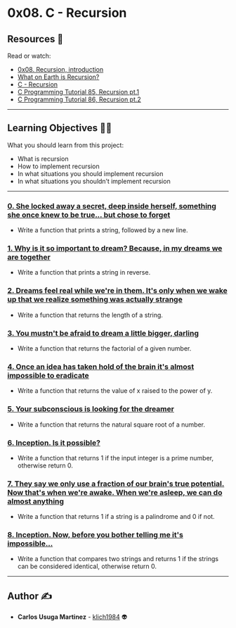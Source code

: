 # 0x08. C - Recursion

## Resources :eyes:
Read or watch:
* [0x08. Recursion, introduction](https://intranet.hbtn.io/rltoken/g3Ad0OyVWFDcLFUsTHREmw)
* [What on Earth is Recursion?](https://intranet.hbtn.io/rltoken/2EGCEPVnMI-2DHexDv_eog)
* [C - Recursion](https://intranet.hbtn.io/rltoken/hVLQFbmh7l9Fb6TKZpPHUg)
* [C Programming Tutorial 85, Recursion pt.1](https://intranet.hbtn.io/rltoken/MvRHIlpXvInQh0e6yegKkg)
* [C Programming Tutorial 86, Recursion pt.2](https://intranet.hbtn.io/rltoken/CYd7QYGpVE_TmfjRJwZOwg)

---
## Learning Objectives :technologist:
What you should learn from this project:

* What is recursion
* How to implement recursion
* In what situations you should implement recursion
* In what situations you shouldn’t implement recursion

---

### [0. She locked away a secret, deep inside herself, something she once knew to be true... but chose to forget](./0-puts_recursion.c)
* Write a function that prints a string, followed by a new line.


### [1. Why is it so important to dream? Because, in my dreams we are together](./1-print_rev_recursion.c)
* Write a function that prints a string in reverse.


### [2. Dreams feel real while we're in them. It's only when we wake up that we realize something was actually strange](./2-strlen_recursion.c)
* Write a function that returns the length of a string.


### [3. You mustn't be afraid to dream a little bigger, darling](./3-factorial.c)
* Write a function that returns the factorial of a given number.


### [4. Once an idea has taken hold of the brain it's almost impossible to eradicate](./4-pow_recursion.c)
* Write a function that returns the value of x raised to the power of y.


### [5. Your subconscious is looking for the dreamer](./5-sqrt_recursion.c)
* Write a function that returns the natural square root of a number.


### [6. Inception. Is it possible?](./6-is_prime_number.c)
* Write a function that returns 1 if the input integer is a prime number, otherwise return 0.


### [7. They say we only use a fraction of our brain's true potential. Now that's when we're awake. When we're asleep, we can do almost anything](./7-is_palindrome.c)
* Write a function that returns 1 if a string is a palindrome and 0 if not.


### [8. Inception. Now, before you bother telling me it's impossible...](./100-wildcmp.c)
* Write a function that compares two strings and returns 1 if the strings can be considered identical, otherwise return 0.

---

## Author :writing_hand:
* **Carlos Usuga Martinez** - [klich1984](https://github.com/klich1984) :alien: